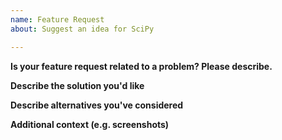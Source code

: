 ```yaml
---
name: Feature Request
about: Suggest an idea for SciPy

---
```


**Is your feature request related to a problem? Please describe.**


**Describe the solution you'd like**


**Describe alternatives you've considered**


**Additional context (e.g. screenshots)**
